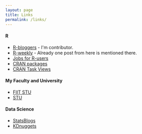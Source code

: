 ```yaml
---
layout: page
title: Links
permalink: /links/
---
```

#### R
* [R-bloggers](http://www.r-bloggers.com/) - I'm contributor.
* [R-weekly](https://rweekly.org) - Already one post from here is mentioned there.
* [Jobs for R-users](https://www.r-users.com/)
* [CRAN packages](https://cran.r-project.org/web/packages/)
* [CRAN Task Views](https://cran.r-project.org/web/views/)

#### My Faculty and University
* [FIIT STU](http://www.fiit.stuba.sk/en.html?page_id=749)
* [STU](http://www.stuba.sk/english.html?page_id=132)

#### Data Science
* [StatsBlogs](http://www.statsblogs.com/)
* [KDnuggets](http://www.kdnuggets.com/)
